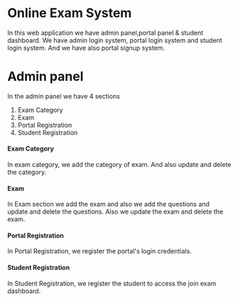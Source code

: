 # Online Exam System
  In this web application we have admin panel,portal panel & student dashboard.
  We have admin login system, portal login system and student login system.
  And we have also portal signup system.

# Admin panel
  In the admin panel we have 4 sections
  1) Exam Category
  2) Exam
  3) Portal Registration
  4) Student Registration      
 <h4>Exam Category</h4>    
  In exam category, we add the category of exam. And also update and delete the category.    

 <h4>Exam</h4>
  In Exam section we add the exam and also we add the questions and update and delete the questions.
  Also we update the exam and delete the exam.

 <h4>Portal Registration</h4>
  In Portal Registration, we register the portal's login credentials.         
   
  <h4>Student Registration</h4>
  In Student Registration, we register the student to access the join exam dashboard.  

  

